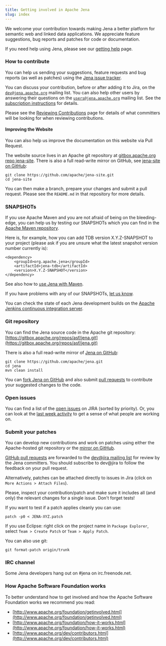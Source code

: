 ```yaml
---
title: Getting involved in Apache Jena
slug: index
---
```


We welcome your contribution towards making Jena a better platform for semantic web and linked data applications.
We appreciate feature suggestions, bug reports and patches for code or documentation.

If you need help using Jena, please see our [getting help](../help_and_support) page.

### How to contribute

You can help us sending your suggestions, feature requests and bug reports (as well as patches) using the [Jena issue tracker](https://issues.apache.org/jira/browse/JENA).

You can discuss your contribution, before or after adding it to Jira, on the [`dev@jena.apache.org`](mailto:dev@jena.apache.org) mailing list.
You can also help other users by answering their questions on the [`users@jena.apache.org`](mailto:users@jena.apache.org) mailing list.
See the [subscription instructions](../help_and_support) for details.

Please see the [Reviewing Contributions](reviewing_contributions.html) page for details of what committers will be looking for when reviewing contributions.

#### Improving the Website

You can also help us improve the documentation on this website via Pull Request.

The website source lives in an Apache git repository at [gitbox.apache.org repo
jena-site](https://gitbox.apache.org/repos/asf/jena-site.git). There is also a
full read-write mirror on GitHub, see 
[jena-site on GitHub](https://github.com/apache/jena-site):

    git clone https://github.com/apache/jena-site.git
    cd jena-site

You can then make a branch, prepare your changes and submit a pull request.  Please see the `README.md` in that repository for more details.

### SNAPSHOTs

If you use Apache Maven and you are not afraid of being on the bleeding-edge, you can help us by testing our SNAPSHOTs which you can find in the [Apache Maven repository](https://repository.apache.org/content/repositories/snapshots/org/apache/jena/).

Here is, for example, how you can add TDB version X.Y.Z-SNAPSHOT to your project (please ask if you are unsure what the latest snapshot version number currently is):

    <dependency>
        <groupId>org.apache.jena</groupId>
        <artifactId>jena-tdb</artifactId>
        <version>X.Y.Z-SNAPSHOT</version>
    </dependency>

See also how to [use Jena with Maven](/download/maven.html).

If you have problems with any of our SNAPSHOTs, [let us know](/help_and_support/).

You can check the state of each Jena development builds
on the [Apache Jenkins continuous integration server](https://builds.apache.org/job/Jena/).

### Git repository

You can find the Jena source code in the Apache git repository: 
[https://gitbox.apache.org/repos/asf/jena.git](https://gitbox.apache.org/repos/asf/jena.git)

There is also a full read-write mirror of [Jena on GitHub](https://github.com/apache/jena):

    git clone https://github.com/apache/jena.git
    cd jena
    mvn clean install

You can [fork Jena on GitHub](https://github.com/apache/jena/fork) and also submit [pull requests](https://github.com/apache/jena/pulls) to 
contribute your suggested changes to the code.

### Open issues

You can find a list of the [open issues](https://issues.apache.org/jira/secure/IssueNavigator.jspa?reset=true&jqlQuery=project+%3D+JENA+AND+status+%3D+Open+ORDER+BY+priority+DESC&mode=hide) on JIRA (sorted by priority).
Or, you can look at the [last week activity](https://issues.apache.org/jira/secure/QuickSearch.jspa?searchString=jena+updated:-1w) to get a sense of what people are working on.

### Submit your patches

You can develop new contributions and work on patches using either the
Apache-hosted git repository or the [mirror on GitHub](https://github.com/apache/jena
).  

[GitHub pull requests](https://github.com/apache/jena/pulls) are forwarded to the
[dev@jira mailing list](/help_and_support/) for review by the Jena committers. 
You should subscribe to dev@jira to follow the feedback on your pull request. 


Alternatively, patches can be attached directly to issues in Jira 
(click on `More Actions > Attach Files`).

Please, inspect your contribution/patch and make sure it includes all (and
only) the relevant changes for a single issue. Don't forget tests!

If you want to test if a patch applies cleanly you can use:

    patch -p0 < JENA-XYZ.patch

If you use Eclipse: right click on the project name in `Package Explorer`,
select `Team > Create Patch` or `Team > Apply Patch`.

You can also use git:

    git format-patch origin/trunk

### IRC channel

Some Jena developers hang out on #jena on irc.freenode.net.

### How Apache Software Foundation works

To better understand how to get involved and how the Apache Software Foundation works we recommend you read:

 * [http://www.apache.org/foundation/getinvolved.html](http://www.apache.org/foundation/getinvolved.html)
 * [http://www.apache.org/foundation/how-it-works.html](http://www.apache.org/foundation/how-it-works.html)
 * [http://www.apache.org/dev/contributors.html](http://www.apache.org/dev/contributors.html)
